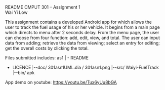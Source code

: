README
CMPUT 301 – Assignment 1 		
Wai Yi Low					

This assignment contains a developed Android app for which allows the user to track the fuel usage of his or her vehicle. It begins from a main page which directs to menu after 2 seconds delay. From the menu page, the user can choose from four function: add, edit, view, and total. The user can input data from adding; retrieve the data from viewing; select an entry for editing; get the overall costs by clicking the total.

Files submitted includes:
as1
| - README
  - LICENCE
|--doc/ 301asn1UML.dia
      / 301asn1.png
|--src/ Waiyi-FuelTrack
|--bin/ apk

App demo on youtube:
https://youtu.be/Tux6yUu8bGA 
